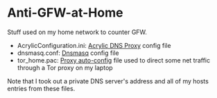 # Anti-GFW-at-Home
Stuff used on my home network to counter GFW.

+ AcrylicConfiguration.ini: [Acrylic DNS Proxy](http://mayakron.altervista.org/wikibase/show.php?id=AcrylicHome) config file
+ dnsmasq.conf: [Dnsmasq](http://www.thekelleys.org.uk/dnsmasq/doc.html) config file
+ tor_home.pac: [Proxy auto-config](https://en.wikipedia.org/wiki/Proxy_auto-config) file used to direct some net traffic through a Tor proxy on my laptop

Note that I took out a private DNS server's address and all of my hosts entries from these files.